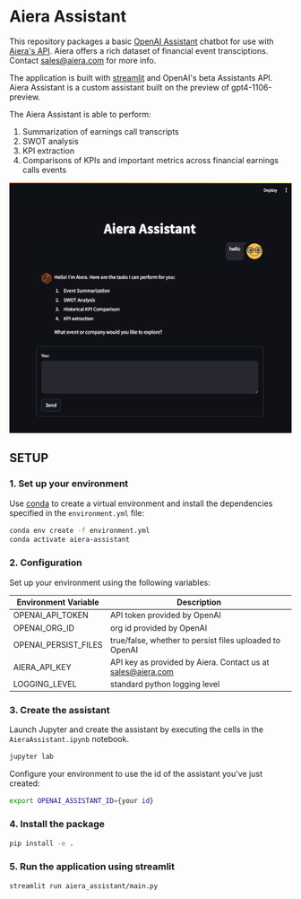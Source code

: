 # Aiera Assistant

This repository packages a basic [OpenAI Assistant](https://platform.openai.com/docs/assistants/how-it-works) chatbot for use with [Aiera's API](www.aiera.com). Aiera offers a rich dataset of financial event transciptions. Contact sales@aiera.com for more info.  

The application is built with [streamlit](https://docs.streamlit.io/) and OpenAI's beta Assistants API. Aiera Assistant is a custom assistant built on the preview of gpt4-1106-preview.

The Aiera Assistant is able to perform:  
1. Summarization of earnings call transcripts
2. SWOT analysis
3. KPI extraction
4. Comparisons of KPIs and important metrics across financial earnings calls events

![image](docs/assistant_snapshot.png)

## SETUP

### 1. Set up your environment 

Use [conda](https://docs.conda.io/en/latest/) to create a virtual environment and install the dependencies specified in the `environment.yml` file:

```bash
conda env create -f environment.yml
conda activate aiera-assistant
```

### 2. Configuration

Set up your environment using the following variables:

| Environment Variable | Description                                                 |
|----------------------|-------------------------------------------------------------|
| OPENAI_API_TOKEN     | API token provided by OpenAI                                |
| OPENAI_ORG_ID        | org id provided by OpenAI                                   |
| OPENAI_PERSIST_FILES | true/false, whether to persist files uploaded to OpenAI     | 
| AIERA_API_KEY        | API key as provided by Aiera. Contact us at sales@aiera.com |
| LOGGING_LEVEL        | standard python logging level                               |


### 3. Create the assistant
Launch Jupyter and create the assistant by executing the cells in the `AieraAssistant.ipynb` notebook. 

```bash
jupyter lab
```

Configure your environment to use the id of the assistant you've just created:
```bash
export OPENAI_ASSISTANT_ID={your id}
```

### 4. Install the package

```bash
pip install -e .
```

### 5. Run the application using streamlit

```bash
streamlit run aiera_assistant/main.py
```
